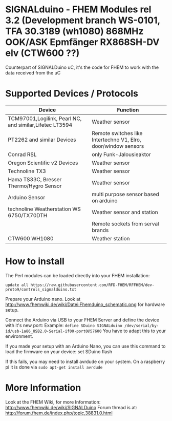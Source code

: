 SIGNALduino - FHEM Modules rel 3.2 (Development branch WS-0101, TFA 30.3189 (wh1080) 868MHz OOK/ASK
Epmfänger RX868SH-DV elv (CTW600 ??)
======

Counterpart of SIGNALDuino uC, it's the code for FHEM to work with the data received from the uC


Supported Devices / Protocols
======

|Device | Function|
| ------------- | ----------- |
|TCM97001,Logilink, Pearl NC, and similar,Lifetec LT3594 | Weather sensor
|PT2262 and similar Devices | Remote switches like Intertechno V1, Elro, door/window sensors|
|Conrad RSL | only Funk-Jalousieaktor |
|Oregon Scientific v2 Devices | Weather sensor |
|Technoline TX3  | Weather sensor |
|Hama TS33C, Bresser Thermo/Hygro Sensor  | Weather sensor |
|Arduino Sensor | multi purpose sensor based on arduino |
|technoline Weatherstation WS 6750/TX70DTH| Weather sensor and station |
|| Remote sockets from serval brands|
|CTW600 WH1080 | Weather station |



How to install
======
The Perl modules can be loaded directly into your FHEM installation:

```update all https://raw.githubusercontent.com/RFD-FHEM/RFFHEM/dev-proto9/controls_signalduino.txt```

Prepare your Arduino nano. Look at http://www.fhemwiki.de/wiki/Datei:Fhemduino_schematic.png
for hardware setup.


Connect the Arduino via USB to your FHEM Server and define the device with it's new port:
Example: ```define SDuino SIGNALduino /dev/serial/by-id/usb-1a86_USB2.0-Serial-if00-port0@57600```
You have to adapt this to your environment.

If you made your setup with an Arduino Nano, you can use this command to load the firmware on your device:
set SDuino flash

If this fails, you may need to install avrdude on your system.
On a raspberry pi it is done via ```sudo apt-get install avrdude```

More Information
=====
Look at the FHEM Wiki, for more Information: http://www.fhemwiki.de/wiki/SIGNALDuino
Forum thread is at: http://forum.fhem.de/index.php/topic,38831.0.html

